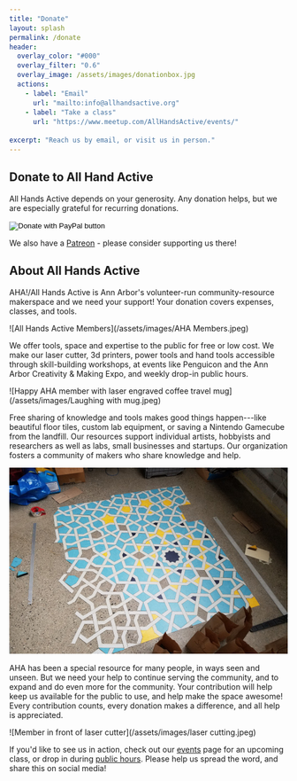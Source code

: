 ```yaml
---
title: "Donate"
layout: splash
permalink: /donate
header:
  overlay_color: "#000"
  overlay_filter: "0.6"
  overlay_image: /assets/images/donationbox.jpg
  actions:
    - label: "Email"
      url: "mailto:info@allhandsactive.org"
    - label: "Take a class"
      url: "https://www.meetup.com/AllHandsActive/events/"
      
excerpt: "Reach us by email, or visit us in person."
---
```


## Donate to All Hand Active
All Hands Active depends on your generosity. Any donation helps, but we are especially grateful for recurring donations. 
<form action="https://www.paypal.com/cgi-bin/webscr" method="post" target="_top">
<input type="hidden" name="cmd" value="_s-xclick" />
<input type="hidden" name="hosted_button_id" value="KEQF3RMU5RPG4" />
<input type="image" src="https://www.paypalobjects.com/en_US/i/btn/btn_donateCC_LG.gif" border="0" name="submit" title="PayPal - The safer, easier way to pay online!" alt="Donate with PayPal button" />
<img alt="" border="0" src="https://www.paypal.com/en_US/i/scr/pixel.gif" width="1" height="1" />
</form>

We also have a [Patreon](https://www.patreon.com/AllHandsActive) - please consider supporting us there!

## About All Hands Active
AHA!/All Hands Active is Ann Arbor's volunteer-run community-resource makerspace and we need your support!  Your donation covers expenses, classes, and tools.

![All Hands Active Members](/assets/images/AHA Members.jpeg)

We offer tools, space and expertise to the public for free or low cost. We make our laser cutter, 3d printers, power tools and hand tools accessible through skill-building workshops, at events like Penguicon and the Ann Arbor Creativity & Making Expo, and weekly drop-in public hours.

![Happy AHA member with laser engraved coffee travel mug](/assets/images/Laughing with mug.jpeg)

Free sharing of knowledge and tools makes good things happen---like beautiful floor tiles, custom lab equipment, or saving a Nintendo Gamecube from the landfill. Our resources support individual artists, hobbyists and researchers as well as labs, small businesses and startups. Our organization fosters a community of makers who share knowledge and help.

![Non-repeating tessellation project](/assets/images/tesselate.jpeg)

AHA has been a special resource for many people, in ways seen and unseen. But we need your help to continue serving the community, and to expand and do even more for the community. Your contribution will help keep us available for the public to use, and help make the space awesome! Every contribution counts, every donation makes a difference, and all help is appreciated.

![Member in front of laser cutter](/assets/images/laser cutting.jpeg)

If you'd like to see us in action, check out our [events](https://www.meetup.com/AllHandsActive/events/) page for an upcoming class, or drop in during [public hours](/visit). Please help us spread the word, and share this on social media!
